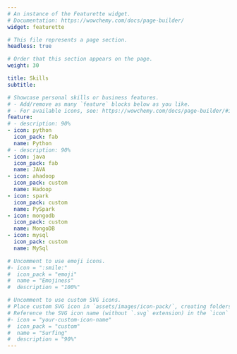 ```yaml
---
# An instance of the Featurette widget.
# Documentation: https://wowchemy.com/docs/page-builder/
widget: featurette

# This file represents a page section.
headless: true

# Order that this section appears on the page.
weight: 30

title: Skills
subtitle:

# Showcase personal skills or business features.
# - Add/remove as many `feature` blocks below as you like.
# - For available icons, see: https://wowchemy.com/docs/page-builder/#icons
feature:
# - description: 90%
- icon: python
  icon_pack: fab
  name: Python
# - description: 90%
- icon: java
  icon_pack: fab
  name: JAVA
- icon: ahadoop
  icon_pack: custom
  name: Hadoop
- icon: spark
  icon_pack: custom
  name: PySpark
- icon: mongodb
  icon_pack: custom
  name: MongoDB
- icon: mysql
  icon_pack: custom
  name: MySql

# Uncomment to use emoji icons.
#- icon = ":smile:"
#  icon_pack = "emoji"
#  name = "Emojiness"
#  description = "100%"  

# Uncomment to use custom SVG icons.
# Place custom SVG icon in `assets/images/icon-pack/`, creating folders if necessary.
# Reference the SVG icon name (without `.svg` extension) in the `icon` field.
#- icon = "your-custom-icon-name"
#  icon_pack = "custom"
#  name = "Surfing"
#  description = "90%"
---
```

